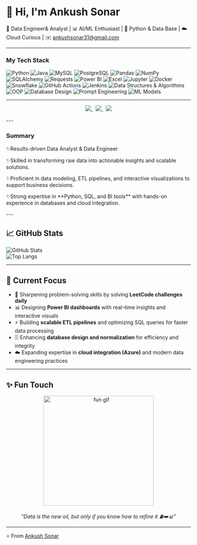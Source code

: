 # 👋 Hi, I'm Ankush Sonar  

🚀 Data Engineer& Analyst | 📊 AI/ML Enthusiast | 🐍 Python & Data Base | ☁️ Cloud Curious | ✉️ [ankushsonar31@gmail.com](mailto:ankushsonar31@gmail.com)  

---
<h3>My Tech Stack </h3>
<p>
  <img alt="Python" src="https://img.shields.io/badge/-Python-3776AB?style=flat-square&logo=python&logoColor=white" />
  <img alt="Java" src="https://img.shields.io/badge/-Java-007396?style=flat-square&logo=java&logoColor=white" />
  <img alt="MySQL" src="https://img.shields.io/badge/-MySQL-4479A1?style=flat-square&logo=mysql&logoColor=white" />
  <img alt="PostgreSQL" src="https://img.shields.io/badge/-PostgreSQL-336791?style=flat-square&logo=postgresql&logoColor=white" />
  <img alt="Pandas" src="https://img.shields.io/badge/-Pandas-150458?style=flat-square&logo=pandas&logoColor=white" />
  <img alt="NumPy" src="https://img.shields.io/badge/-NumPy-013243?style=flat-square&logo=numpy&logoColor=white" />
  <img alt="SQLAlchemy" src="https://img.shields.io/badge/-SQLAlchemy-D71F00?style=flat-square&logo=python&logoColor=white" />
  <img alt="Requests" src="https://img.shields.io/badge/-Requests-000000?style=flat-square&logo=python&logoColor=white" />
  <img alt="Power BI" src="https://img.shields.io/badge/-Power%20BI-F2C811?style=flat-square&logo=powerbi&logoColor=black" />
  <img alt="Excel" src="https://img.shields.io/badge/-Excel-217346?style=flat-square&logo=microsoft-excel&logoColor=white" />
  <img alt="Jupyter" src="https://img.shields.io/badge/-Jupyter-F37626?style=flat-square&logo=jupyter&logoColor=white" />
  <img alt="Docker" src="https://img.shields.io/badge/-Docker-2496ED?style=flat-square&logo=docker&logoColor=white" />
  <img alt="Snowflake" src="https://img.shields.io/badge/-Snowflake-29B5E8?style=flat-square&logo=snowflake&logoColor=white" />
  <img alt="GitHub Actions" src="https://img.shields.io/badge/-GitHub%20Actions-2088FF?style=flat-square&logo=github-actions&logoColor=white" />
  <img alt="Jenkins" src="https://img.shields.io/badge/-Jenkins-D24939?style=flat-square&logo=jenkins&logoColor=white" />
  <img alt="Data Structures & Algorithms" src="https://img.shields.io/badge/-DSA-4B0082?style=flat-square&logo=codeforces&logoColor=white" />
  <img alt="OOP" src="https://img.shields.io/badge/-OOP-8B0000?style=flat-square&logo=c&logoColor=white" />
  <img alt="Database Design" src="https://img.shields.io/badge/-Database%20Design-006699?style=flat-square&logo=databricks&logoColor=white" />
  <img alt="Prompt Engineering" src="https://img.shields.io/badge/-Prompt%20Engineering-FF4500?style=flat-square&logo=openai&logoColor=white" />
  <img alt="ML Models" src="https://img.shields.io/badge/-ML%20Models-FF6F00?style=flat-square&logo=google&logoColor=white" />
</p>

---

<p align="center">
  <a href="https://www.linkedin.com/in/ankush-sonar-15b4ba205/">
    <img src="https://img.shields.io/badge/LinkedIn-Ankush%20Sonar-blue?style=for-the-badge&logo=linkedin&logoColor=white"/>
  </a>
  &nbsp;
  <a href="https://github.com/Ankush-Sonar">
    <img src="https://img.shields.io/badge/GitHub-Ankush--Sonar-black?style=for-the-badge&logo=github"/>
  </a>
  &nbsp;
  <a href="https://leetcode.com/">
    <img src="https://img.shields.io/badge/LeetCode-Profile-orange?style=for-the-badge&logo=leetcode"/>
  </a>
</p>
---
<h3>Summary</h3>

<p>✨Results-driven Data Analyst & Data Engineer </p>
<p>✨Skilled in transforming raw data into actionable insights and scalable solutions.  </p>
<p>✨Proficient in data modeling, ETL pipelines, and interactive visualizations to support business decisions.  </p>
<p>✨Strong expertise in **Python, SQL, and BI tools** with hands-on experience in databases and cloud integration. </p> 
---

## 📈 GitHub Stats  
![GitHub Stats](https://github-readme-stats.vercel.app/api?username=ankush-sonar&show_icons=true&theme=radical)  
![Top Langs](https://github-readme-stats.vercel.app/api/top-langs/?username=ankush-sonar&layout=compact&theme=radical)  

---

## 🎯 Current Focus  

- 🧩 Sharpening problem-solving skills by solving **LeetCode challenges daily**  
- 📊 Designing **Power BI dashboards** with real-time insights and interactive visuals  
- ⚡ Building **scalable ETL pipelines** and optimizing SQL queries for faster data processing  
- 🗄️ Enhancing **database design and normalization** for efficiency and integrity  
- ☁️ Expanding expertise in **cloud integration (Azure)** and modern data engineering practices  


---

## ✨ Fun Touch  

<p align="center">
  <img src="https://media.giphy.com/media/26Fxy3Iz1ari8oytO/giphy.gif" width="300" alt="fun gif"/>
</p>

<p align="center">
  <i>“Data is the new oil, but only if you know how to refine it ⛽➡️📊”</i>
</p>

---
⭐️ From [Ankush Sonar](https://github.com/ankush-sonar)
